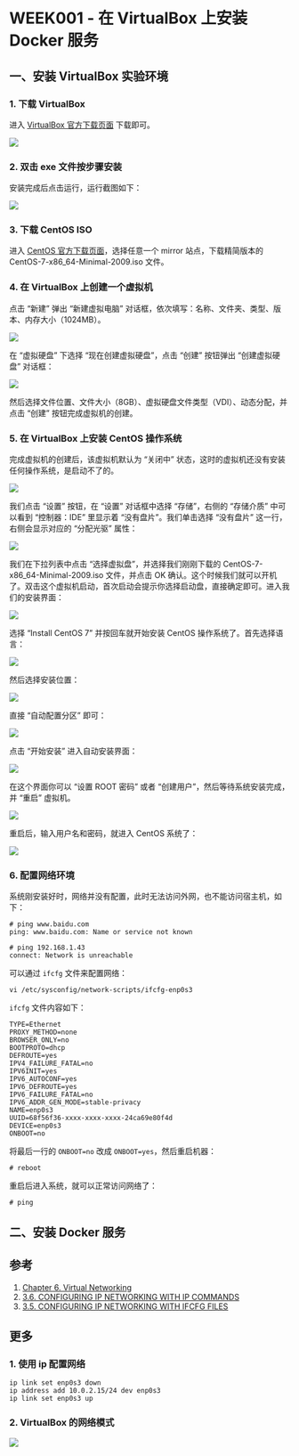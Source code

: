# WEEK001 - 在 VirtualBox 上安装 Docker 服务

## 一、安装 VirtualBox 实验环境

### 1. 下载 VirtualBox

进入 [VirtualBox 官方下载页面](https://www.virtualbox.org/wiki/Downloads) 下载即可。

![](./images/virtualbox-website.png)

### 2. 双击 exe 文件按步骤安装

安装完成后点击运行，运行截图如下：

![](./images/virtualbox-install-done.png)

### 3. 下载 CentOS ISO

进入 [CentOS 官方下载页面](http://isoredirect.centos.org/centos/7/isos/x86_64/)，选择任意一个 mirror 站点，下载精简版本的 CentOS-7-x86_64-Minimal-2009.iso 文件。

### 4. 在 VirtualBox 上创建一个虚拟机

点击 “新建” 弹出 “新建虚拟电脑” 对话框，依次填写：名称、文件夹、类型、版本、内存大小（1024MB）。

![](./images/create-virtual-machine.png)

在 “虚拟硬盘” 下选择 “现在创建虚拟硬盘”，点击 “创建” 按钮弹出 “创建虚拟硬盘” 对话框：

![](./images/create-vdi.png)

然后选择文件位置、文件大小（8GB）、虚拟硬盘文件类型（VDI）、动态分配，并点击 “创建” 按钮完成虚拟机的创建。

### 5. 在 VirtualBox 上安装 CentOS 操作系统

完成虚拟机的创建后，该虚拟机默认为 “关闭中” 状态，这时的虚拟机还没有安装任何操作系统，是启动不了的。

![](./images/create-virtual-machine-done.png)

我们点击 “设置” 按钮，在 “设置” 对话框中选择 “存储”，右侧的 “存储介质” 中可以看到 “控制器：IDE” 里显示着 “没有盘片”。我们单击选择 “没有盘片” 这一行，右侧会显示对应的 “分配光驱” 属性：

![](./images/select-iso.png)

我们在下拉列表中点击 “选择虚拟盘”，并选择我们刚刚下载的 CentOS-7-x86_64-Minimal-2009.iso 文件，并点击 OK 确认。这个时候我们就可以开机了。双击这个虚拟机启动，首次启动会提示你选择启动盘，直接确定即可。进入我们的安装界面：

![](./images/boot-centos.png)

选择 “Install CentOS 7” 并按回车就开始安装 CentOS 操作系统了。首先选择语言：

![](./images/select-language.png)

然后选择安装位置：

![](./images/select-install-location.png)

直接 “自动配置分区” 即可：

![](./images/select-install-location-2.png)

点击 “开始安装” 进入自动安装界面：

![](./images/start-install.png)

在这个界面你可以 “设置 ROOT 密码” 或者 “创建用户”，然后等待系统安装完成，并 “重启” 虚拟机。

![](./images/install-done.png)

重启后，输入用户名和密码，就进入 CentOS 系统了：

![](./images/install-done-2.png)

### 6. 配置网络环境

系统刚安装好时，网络并没有配置，此时无法访问外网，也不能访问宿主机，如下：

```
# ping www.baidu.com
ping: www.baidu.com: Name or service not known

# ping 192.168.1.43
connect: Network is unreachable
```

可以通过 `ifcfg` 文件来配置网络：

```
vi /etc/sysconfig/network-scripts/ifcfg-enp0s3
```

`ifcfg` 文件内容如下：

```
TYPE=Ethernet
PROXY_METHOD=none
BROWSER_ONLY=no
BOOTPROTO=dhcp
DEFROUTE=yes
IPV4_FAILURE_FATAL=no
IPV6INIT=yes
IPV6_AUTOCONF=yes
IPV6_DEFROUTE=yes
IPV6_FAILURE_FATAL=no
IPV6_ADDR_GEN_MODE=stable-privacy
NAME=enp0s3
UUID=68f56f36-xxxx-xxxx-xxxx-24ca69e80f4d
DEVICE=enp0s3
ONBOOT=no
```

将最后一行的 `ONBOOT=no` 改成 `ONBOOT=yes`，然后重启机器：

```
# reboot
```

重启后进入系统，就可以正常访问网络了：

```
# ping 
```

## 二、安装 Docker 服务

## 参考

1. [Chapter 6. Virtual Networking](https://www.virtualbox.org/manual/ch06.html)
1. [3.6. CONFIGURING IP NETWORKING WITH IP COMMANDS](https://access.redhat.com/documentation/en-us/red_hat_enterprise_linux/7/html/networking_guide/sec-configuring_ip_networking_with_ip_commands)
1. [3.5. CONFIGURING IP NETWORKING WITH IFCFG FILES](https://access.redhat.com/documentation/en-us/red_hat_enterprise_linux/7/html/networking_guide/sec-configuring_ip_networking_with_ifcg_files)

## 更多

### 1. 使用 ip 配置网络

```
ip link set enp0s3 down
ip address add 10.0.2.15/24 dev enp0s3
ip link set enp0s3 up
```

### 2. VirtualBox 的网络模式

![](./images/virtualbox-network-modes.png)